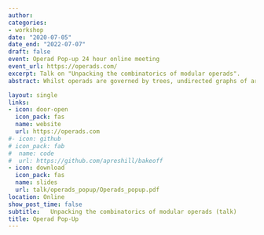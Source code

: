 ```yaml
---
author:
categories:
- workshop
date: "2020-07-05"
date_end: "2022-07-07"
draft: false
event: Operad Pop-up 24 hour online meeting
event_url: https://operads.com/
excerpt: Talk on "Unpacking the combinatorics of modular operads".
abstract: Whilst operads are governed by trees, undirected graphs of arbitrary genus are needed in order to describe modular operads. And this can get complicated. Especially if we’re interested in understanding notions of modular operads, such as Joyal and Kock’s compact symmetric multicategories, where the combination of the contraction operation and a unital operadic composition presents particular challenges. I’ll describe how to first break the problem into its constituent parts, and then use the classical theory of distributive laws to put the pieces back together. The decomposition allows us to apply Weber’s theory to get a fully faithful nerve via completely abstract methods. More interestingly, the proof method makes the combinatorics of modular operads, and especially the fiddly stuff, completely explicit. Hence it provides a roadmap for developing the theory, and the possibility for gaining new conceptual insights into the structures described.

layout: single
links:
- icon: door-open
  icon_pack: fas
  name: website
  url: https://operads.com
#- icon: github
# icon_pack: fab
#  name: code
#  url: https://github.com/apreshill/bakeoff
- icon: download
  icon_pack: fas
  name: slides
  url: talk/operads_popup/Operads_popup.pdf
location: Online
show_post_time: false
subtitle:   Unpacking the combinatorics of modular operads (talk)
title: Operad Pop-Up
---
```

  



